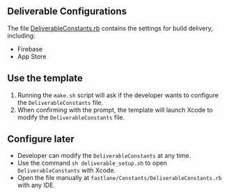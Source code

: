 ## Deliverable Configurations

The file [DeliverableConstants.rb](https://github.com/nimblehq/ios-templates/blob/develop/fastlane/Constants/DeliverableConstants.rb) contains the settings for build delivery, including:
- Firebase
- App Store

## Use the template

1. Running the `make.sh` script will ask if the developer wants to configure the `DeliverableConstants` file.
2. When confirming with the prompt, the template will launch Xcode to modify the `DeliverableConstants` file.

## Configure later

- Developer can modify the `DeliverableConstants` at any time.
- Use the command `sh deliverable_setup.sh` to open `DeliverableConstants` with Xcode.
- Open the file manually at `fastlane/Constants/DeliverableConstants.rb` with any IDE.
